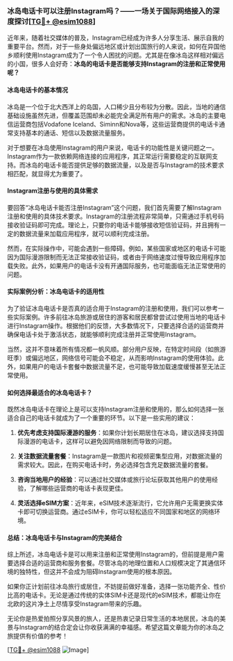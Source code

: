 ### 冰岛电话卡可以注册Instagram吗？——一场关于国际网络接入的深度探讨[[TG💪+ @esim1088](https://t.me/s/esim1088)]

近年来，随着社交媒体的普及，Instagram已经成为许多人分享生活、展示自我的重要平台。然而，对于一些身处偏远地区或计划出国旅行的人来说，如何在异国他乡顺利使用Instagram成为了一个令人困扰的问题。尤其是在像冰岛这样相对偏远的小国，很多人会好奇：**冰岛的电话卡是否能够支持Instagram的注册和正常使用呢？**

#### 冰岛电话卡的基本情况

冰岛是一个位于北大西洋上的岛国，人口稀少且分布较为分散。因此，当地的通信基础设施虽然先进，但覆盖范围却未必能完全满足所有用户的需求。冰岛的主要电信运营商包括Vodafone Iceland、Siminn和Nova等，这些运营商提供的电话卡通常支持基本的通话、短信以及数据流量服务。

对于想要在冰岛使用Instagram的用户来说，电话卡的功能性是关键问题之一。Instagram作为一款依赖网络连接的应用程序，其正常运行需要稳定的互联网支持。而冰岛的电话卡能否提供足够的数据流量，以及是否与Instagram的技术要求相匹配，就显得尤为重要了。

#### Instagram注册与使用的具体需求

要回答“冰岛电话卡能否注册Instagram”这个问题，我们首先需要了解Instagram注册和使用的具体技术要求。Instagram的注册流程非常简单，只需通过手机号码接收验证码即可完成。理论上，只要你的电话卡能够接收短信验证码，并且拥有一定的数据流量来加载应用程序，就可以顺利完成注册。

然而，在实际操作中，可能会遇到一些障碍。例如，某些国家或地区的电话卡可能因为国际漫游限制而无法正常接收验证码，或者由于网络速度过慢导致应用程序加载失败。此外，如果用户的电话卡没有开通国际服务，也可能面临无法正常使用的问题。

#### 实际案例分析：冰岛电话卡的适用性

为了验证冰岛电话卡是否真的适合用于Instagram的注册和使用，我们可以参考一些实际案例。许多前往冰岛旅游或居住的游客和居民都曾尝试过使用当地的电话卡进行Instagram操作。根据他们的反馈，大多数情况下，只要选择合适的运营商并确保电话卡处于激活状态，就能够顺利完成注册并正常使用Instagram。

当然，这并不意味着所有情况都一帆风顺。部分用户反映，在特定时间段（如旅游旺季）或偏远地区，网络信号可能会不稳定，从而影响Instagram的使用体验。此外，如果用户的电话卡套餐中数据流量不足，也可能导致加载速度缓慢甚至无法正常使用。

#### 如何选择最适合的冰岛电话卡？

既然冰岛电话卡在理论上是可以支持Instagram注册和使用的，那么如何选择一张适合自己的电话卡就成为了一个重要的环节。以下是一些实用的建议：

1. **优先考虑支持国际漫游的服务**：如果你计划长期居住在冰岛，建议选择支持国际漫游的电话卡，这样可以避免因网络限制而导致的问题。
   
2. **关注数据流量套餐**：Instagram是一款图片和视频密集型应用，对数据流量的需求较大。因此，在购买电话卡时，务必选择包含充足数据流量的套餐。

3. **咨询当地用户的经验**：可以通过社交媒体或旅行论坛获取其他用户的使用经验，了解哪些运营商的电话卡表现更佳。

4. **灵活选择eSIM方案**：近年来，eSIM技术逐渐流行，它允许用户无需更换实体卡即可切换运营商。通过eSIM卡，你可以轻松适应不同国家和地区的网络环境。

#### 总结：冰岛电话卡与Instagram的完美结合

综上所述，冰岛电话卡是可以用来注册和正常使用Instagram的，但前提是用户需要选择合适的运营商和服务套餐。尽管冰岛的地理位置和人口规模决定了其通信环境的独特性，但这并不会成为阻碍Instagram使用的根本原因。

如果你正计划前往冰岛旅行或居住，不妨提前做好准备，选择一张功能齐全、性价比高的电话卡。无论是通过传统的实体SIM卡还是现代的eSIM技术，都能让你在北欧的这片净土上尽情享受Instagram带来的乐趣。

无论你是热爱拍照分享风景的旅人，还是热衷记录日常生活的本地居民，冰岛的美景与Instagram的结合定会让你收获满满的幸福感。希望这篇文章能为你的冰岛之旅提供有价值的参考！

[[TG💪+ @esim1088](https://t.me/s/esim1088) ![Image](https://i.postimg.cc/4NQfJmqS/Snipaste-2025-05-13-00-14-12.png)]